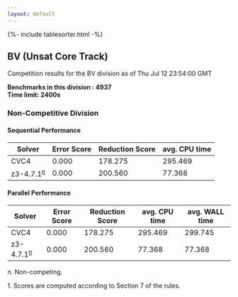 ```yaml
---
layout: default
---
```

{%- include tablesorter.html -%}

##  BV (Unsat Core Track)

Competition results for the BV division as of Thu Jul 12 23:54:00 GMT

**Benchmarks in this division : 4937  
Time limit: 2400s** 

###  Non-Competitive Division 
#### Sequential Performance

<table id="sequential" class="result sorted">
<thead><tr class="center">
  <th>Solver</th>
  <th>Error Score</th>
  <th>Reduction Score</th>
  <th>avg. CPU time</th>
</tr></thead><tr>
<td>CVC4</td>
<td>0.000</td><td>178.275</td><td>295.469</td></tr><tr>
<td>z3-4.7.1<SUP><a href="#fn">n</a></SUP></td>
<td>0.000</td><td>200.560</td><td>77.368</td></tr></table>

#### Parallel Performance

<table id="parallel" class="result sorted">
<thead><tr class="center">
  <th>Solver</th>
  <th>Error Score</th>
  <th>Reduction Score</th>
  <th>avg. CPU time</th>
  <th>avg. WALL time</th>
</tr></thead><tr>
<td>CVC4</td>
<td>0.000</td><td>178.275</td><td>295.469</td><td>299.745</td></tr><tr>
<td>z3-4.7.1<SUP><a href="#fn">n</a></SUP></td>
<td>0.000</td><td>200.560</td><td>77.368</td><td>77.368</td></tr></table>
 <span id="fn"> n. Non-competing. </span>

 <span id="fn1"> 1. Scores are computed according to Section 7 of the rules. </span>


